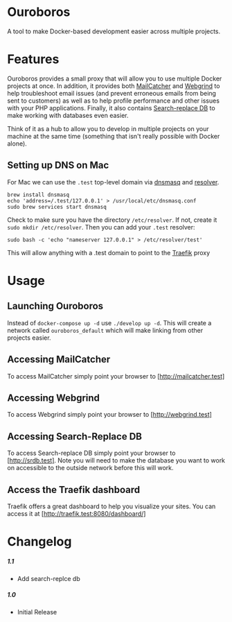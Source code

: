 Ouroboros
=====

A tool to make Docker-based development easier across multiple projects.

# Features

Ouroboros provides a small proxy that will allow you to use multiple Docker projects at once. In addition, it provides both [MailCatcher](https://mailcatcher.me/) and [Webgrind](https://github.com/jokkedk/webgrind) to help troubleshoot email issues (and prevent erroneous emails from being sent to customers) as well as to help profile performance and other issues with your PHP applications. Finally, it also contains [Search-replace DB](https://github.com/interconnectit/Search-Replace-DB) to make working with databases even easier.

Think of it as a hub to allow you to develop in multiple projects on your machine at the same time (something that isn't really possible with Docker alone).

## Setting up DNS on Mac

For Mac we can use the `.test` top-level domain via [dnsmasq](http://www.thekelleys.org.uk/dnsmasq/doc.html) and [resolver](https://developer.apple.com/legacy/library/documentation/Darwin/Reference/ManPages/man5/resolver.5.html).

```
brew install dnsmasq
echo 'address=/.test/127.0.0.1' > /usr/local/etc/dnsmasq.conf
sudo brew services start dnsmasq
```

Check to make sure you have the directory `/etc/resolver`. If not, create it `sudo mkdir /etc/resolver`. Then you can add your `.test` resolver:

```
sudo bash -c 'echo "nameserver 127.0.0.1" > /etc/resolver/test'
```

This will allow anything with a .test domain to point to the [Traefik](https://traefik.io/) proxy


# Usage

## Launching Ouroboros

Instead of `docker-compose up -d` use `./develop up -d`. This will create a network called `ouroboros_default` which will make linking from other projects easier.

## Accessing MailCatcher

To access MailCatcher simply point your browser to [http://mailcatcher.test]

## Accessing Webgrind

To access Webgrind simply point your browser to [http://webgrind.test]

## Accessing Search-Replace DB

To access Search-replace DB simply point your browser to [http://srdb.test]. Note you will need to make the database you want to work on accessible to the outside network before this will work.

## Access the Traefik dashboard

Traefik offers a great dashboard to help you visualize your sites. You can access it at [http://traefik.test:8080/dashboard/]

# Changelog

##### 1.1
* Add search-replce db

##### 1.0
* Initial Release

